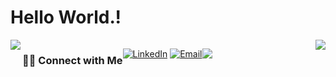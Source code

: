 <h1>Hello World.!</h1>

<a href="https://github.com/TechCursed/github-readme-stats">
  <img align="left" src="https://github-readme-stats.vercel.app/api?username=TechCursed&hide=stars,issues&count_private=true&show_icons=true"/>
  <img align="right" src="https://github-readme-stats.vercel.app/api/top-langs/?username=TechCursed&layout=compact" />
</a>

<div id="secondRow">
<h3> 🤝🏻 Connect with Me </h3>

<p align="left">
<a href="https://www.linkedin.com/in/techcursed/" target="_blank"><img alt="LinkedIn" src="https://img.shields.io/badge/LinkedIn-@techcursed-blue?style=flat&logo=linkedin"></a>
<a href="mailto:anshould@gmail.com"><img alt="Email" src="https://img.shields.io/badge/Mail-anshould@gmail.com-blue?style=flat&logo=gmail"></a>
</p>

<p align="left">
<img src="https://visitor-badge.laobi.icu/badge?page_id=TechCursed" id="counter">
</p>
</div>

<style>
 #secondRow{
  display : flex;
  
  }
</style>

